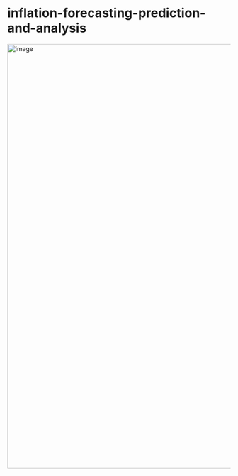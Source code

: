 # inflation-forecasting-prediction-and-analysis

<img width="956" alt="image" src="https://github.com/shivam-gupta12/inflation-forecasting-prediction-and-analysis/assets/109721120/49d4110b-2a58-41f8-b565-c0f4f58d9d7c">

